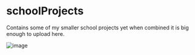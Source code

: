 # schoolProjects
Contains some of my smaller school projects yet when combined it is big enough to upload here.

![image](https://github.com/lis531/schoolProjects/assets/82408934/a09ccf3d-6a34-497a-9834-bc69017ea294)
